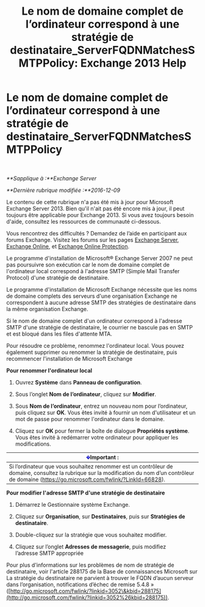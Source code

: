 ﻿---
title: 'Le nom de domaine complet de l’ordinateur correspond à une stratégie de destinataire_ServerFQDNMatchesSMTPPolicy: Exchange 2013 Help'
TOCTitle: Le nom de domaine complet de l’ordinateur correspond à une stratégie de destinataire_ServerFQDNMatchesSMTPPolicy
ms:assetid: f3ea61f8-1788-4cbf-814e-f7c088c1ac47
ms:mtpsurl: https://technet.microsoft.com/fr-fr/library/ms.exch.setupreadiness.serverfqdnmatchessmtppolicy(v=EXCHG.150)
ms:contentKeyID: 50479538
ms.date: 04/24/2018
mtps_version: v=EXCHG.150
ms.translationtype: HT
---

# Le nom de domaine complet de l’ordinateur correspond à une stratégie de destinataire\_ServerFQDNMatchesSMTPPolicy

 

_**Sapplique à :**Exchange Server_

_**Dernière rubrique modifiée :**2016-12-09_

Le contenu de cette rubrique n'a pas été mis à jour pour Microsoft Exchange Server 2013. Bien qu'il n'ait pas été encore mis à jour, il peut toujours être applicable pour Exchange 2013. Si vous avez toujours besoin d'aide, consultez les ressources de communauté ci-dessous.

Vous rencontrez des difficultés ? Demandez de l’aide en participant aux forums Exchange. Visitez les forums sur les pages [Exchange Server](https://go.microsoft.com/fwlink/p/?linkid=60612), [Exchange Online](https://go.microsoft.com/fwlink/p/?linkid=267542), et [Exchange Online Protection](https://go.microsoft.com/fwlink/p/?linkid=285351).

Le programme d'installation de Microsoft® Exchange Server 2007 ne peut pas poursuivre son exécution car le nom de domaine complet de l'ordinateur local correspond à l'adresse SMTP (Simple Mail Transfer Protocol) d'une stratégie de destinataire.

Le programme d'installation de Microsoft Exchange nécessite que les noms de domaine complets des serveurs d'une organisation Exchange ne correspondent à aucune adresse SMTP des stratégies de destinataire dans la même organisation Exchange.

Si le nom de domaine complet d'un ordinateur correspond à l'adresse SMTP d'une stratégie de destinataire, le courrier ne bascule pas en SMTP et est bloqué dans les files d'attente MTA.

Pour résoudre ce problème, renommez l'ordinateur local. Vous pouvez également supprimer ou renommer la stratégie de destinataire, puis recommencer l'installation de Microsoft Exchange

**Pour renommer l'ordinateur local**

1.  Ouvrez **Système** dans **Panneau de configuration**.

2.  Sous l’onglet **Nom de l’ordinateur**, cliquez sur **Modifier**.

3.  Sous **Nom de l’ordinateur**, entrez un nouveau nom pour l’ordinateur, puis cliquez sur **OK**. Vous êtes invité à fournir un nom d'utilisateur et un mot de passe pour renommer l'ordinateur dans le domaine.

4.  Cliquez sur **OK** pour fermer la boîte de dialogue **Propriétés système**. Vous êtes invité à redémarrer votre ordinateur pour appliquer les modifications.

<table>
<thead>
<tr class="header">
<th><img src="images/JJ159813.important(EXCHG.150).gif" title="Important" alt="Important" />Important :</th>
</tr>
</thead>
<tbody>
<tr class="odd">
<td>Si l’ordinateur que vous souhaitez renommer est un contrôleur de domaine, consultez la rubrique sur la modification du nom d’un contrôleur de domaine (<a href="https://go.microsoft.com/fwlink/?linkid=66828">https://go.microsoft.com/fwlink/?LinkId=66828</a>).</td>
</tr>
</tbody>
</table>


**Pour modifier l'adresse SMTP d'une stratégie de destinataire**

1.  Démarrez le Gestionnaire système Exchange.

2.  Cliquez sur **Organisation**, sur **Destinataires**, puis sur **Stratégies de destinataire**.

3.  Double-cliquez sur la stratégie que vous souhaitez modifier.

4.  Cliquez sur l’onglet **Adresses de messagerie**, puis modifiez l’adresse SMTP appropriée

Pour plus d'informations sur les problèmes de nom de stratégie de destinataire, voir l'article 288175 de la Base de connaissances Microsoft sur La stratégie du destinataire ne parvient à trouver le FQDN d’aucun serveur dans l’organisation, notifications d’échec de remise 5.4.8 » ([http://go.microsoft.com/fwlink/?linkid=3052\&kbid=288175](http://go.microsoft.com/fwlink/?linkid=3052%26kbid=288175)).

